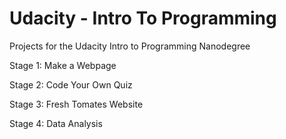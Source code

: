 # Udacity - Intro To Programming

Projects for the Udacity Intro to Programming Nanodegree

  Stage 1: Make a Webpage
  
  Stage 2: Code Your Own Quiz
  
  Stage 3: Fresh Tomates Website
  
  Stage 4: Data Analysis
